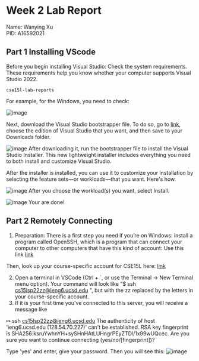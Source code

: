 # Week 2 Lab Report
Name: Wanying Xu \
PID: A16592021
## Part 1 Installing VScode
Before you begin installing Visual Studio:
Check the system requirements. These requirements help you know whether your computer supports Visual Studio 2022.

    cse15l-lab-reports
  For example, for the Windows, you need to check:

![image](https://imgur.com/O72dWlB.jpg)

Next, download the Visual Studio bootstrapper file.
To do so, go to [link](https://code.visualstudio.com/), choose the edition of Visual Studio that you want, and then save to your Downloads folder.

![image](https://imgur.com/uniwzpz.jpg)
After downloading it, run the bootstrapper file to install the Visual Studio Installer. This new lightweight installer includes everything you need to both install and customize Visual Studio.

After the installer is installed, you can use it to customize your installation by selecting the feature sets—or workloads—that you want. Here's how.

![image](https://imgur.com/orGDaBU.jpg)
After you choose the workload(s) you want, select Install.

![image](https://imgur.com/Jffd5Di.jpg)
Your are done!

## Part 2 Remotely Connecting
1. Preparation: 
There is a first step you need if you’re on Windows: install a program called OpenSSH, which is a program that can connect your computer to other computers that have this kind of account: Use this link
[link](https://docs.microsoft.com/en-us/windows-server/administration/openssh/openssh_install_firstuse)

Then, look up your course-specific account for CSE15L here:
[link](https://sdacs.ucsd.edu/~icc/index.php)

2. Open a terminal in VSCode (Ctrl + `, or use the Terminal → New Terminal menu option). Your command will look like "$ ssh cs15lsp22zz@ieng6.ucsd.edu
", but with the zz replaced by the letters in your course-specific account.
3. If it is your first time you've connected to this server, you will receive a message like

⤇ ssh cs15lsp22zz@ieng6.ucsd.edu
The authenticity of host 'ieng6.ucsd.edu (128.54.70.227)' can't be established.
RSA key fingerprint is SHA256:ksruYwhnYH+sySHnHAtLUHngrPEyZTDl/1x99wUQcec.
Are you sure you want to continue connecting (yes/no/[fingerprint])?

Type 'yes' and enter, give your password. Then you will see this:
![image](https://imgur.com/Zo0GHIa.jpg)
